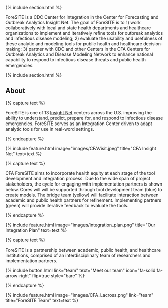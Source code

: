 ---
---

{% include section.html %}

ForeSITE is a CDC Center for Integration in the Center for Forecasting and Outbreak Analytics Insight Net. The goal of ForeSITE is to 1) work collaboratively with local and state health departments and healthcare organizations to implement and iteratively refine tools for outbreak analytics and infectious disease modeling; 2) evaluate the usability and usefulness of these analytic and modeling tools for public health and healthcare decision-making; 3) partner with CDC and other Centers in the CFA Centers for Outbreak Analytics and Disease Modeling Network to enhance national capability to respond to infectious disease threats and public health emergencies.


{% include section.html %}

## About

{% capture text %}

ForeSITE is one of 13 [Insight Net](https://insightnet.us/) centers across the U.S. improving the ability to understand, predict, prepare for, and respond to infectious disease emergencies. ForeSITE serves as an Integration Center driven to adapt analytic tools for use in real-word settings. 

{% endcapture %}

{% include feature.html image="images/CFAVisit.jpeg" title="CFA Insight Net" text=text %}

{% capture text %}

CFA ForeSITE aims to incorporate health equity at each stage of the tool development and integration process. Due to the wide span of project stakeholders, the cycle for engaging with implementation partners is shown below. Cores will will be supported through tool development team (blue) to create models. The bridge team (yellow) will facilitate interaction between academic and public health partners for refinement. Implementing partners (green) will provide iterative feedback to evaluate the tools.

{% endcapture %}

{%
  include feature.html
  image="images/integration_plan.png"
  title="Our Integration Plan"
  text=text
%}

{% capture text %}

ForeSITE is a partnership between academic, public health, and healthcare institutions, comprised of an interdisciplinary team of researchers and implementation partners. 

{%
  include button.html
  link="team"
  text="Meet our team"
  icon="fa-solid fa-arrow-right"
  flip=true
  style="bare"
%}

{% endcapture %}

{%
  include feature.html
  image="images/CFA_Lacross.png"
  link="team"
  title="ForeSITE Team"
  text=text
%}
